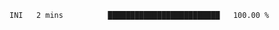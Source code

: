 <!--START_SECTION:waka-->

```text
INI   2 mins          █████████████████████████   100.00 %
```

<!--END_SECTION:waka-->
